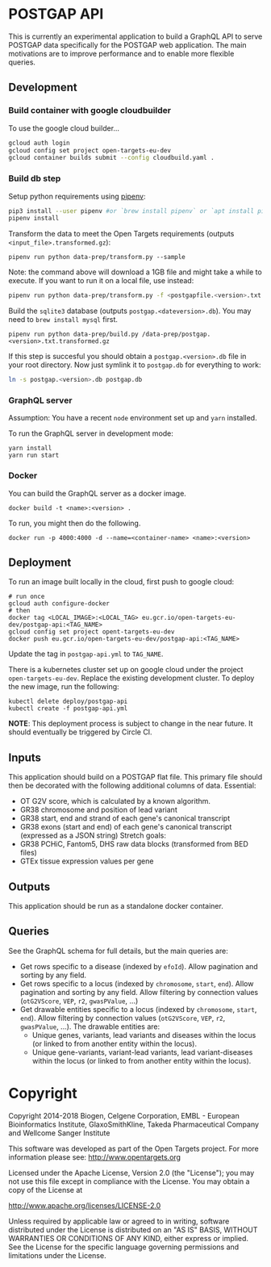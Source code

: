 # POSTGAP API

This is currently an experimental application to build a GraphQL API to serve POSTGAP data specifically for the POSTGAP web application. The main motivations are to improve performance and to enable more flexible queries.

## Development

### Build container with google cloudbuilder

To use the google cloud builder...

```sh
gcloud auth login
gcloud config set project open-targets-eu-dev
gcloud container builds submit --config cloudbuild.yaml .
```

### Build db step

Setup python requirements using [pipenv](https://docs.pipenv.org/):

```sh
pip3 install --user pipenv #or `brew install pipenv` or `apt install pipenv`
pipenv install
```

Transform the data to meet the Open Targets requirements (outputs `<input_file>.transformed.gz`):

```
pipenv run python data-prep/transform.py --sample
```

Note: the command above will download a 1GB file and might take a while to execute.
If you want to run it on a local file, use instead:

```sh
pipenv run python data-prep/transform.py -f <postgapfile.<version>.txt.gz>
```

Build the `sqlite3` database (outputs `postgap.<dateversion>.db`). You may need to `brew install mysql` first.

```
pipenv run python data-prep/build.py /data-prep/postgap.<version>.txt.transformed.gz
```

If this step is succesful you should obtain a `postgap.<version>.db` file in
your root directory. Now just symlink it to `postgap.db` for everything to work:

```sh
ln -s postgap.<version>.db postgap.db
```

### GraphQL server

Assumption: You have a recent `node` environment set up and `yarn` installed.

To run the GraphQL server in development mode:

```
yarn install
yarn run start
```

### Docker

You can build the GraphQL server as a docker image.

```
docker build -t <name>:<version> .
```

To run, you might then do the following.

```
docker run -p 4000:4000 -d --name=<container-name> <name>:<version>
```

## Deployment

To run an image built locally in the cloud, first push to google cloud:

```
# run once
gcloud auth configure-docker
# then
docker tag <LOCAL_IMAGE>:<LOCAL_TAG> eu.gcr.io/open-targets-eu-dev/postgap-api:<TAG_NAME>
gcloud config set project opent-targets-eu-dev
docker push eu.gcr.io/open-targets-eu-dev/postgap-api:<TAG_NAME>
```

Update the tag in `postgap-api.yml` to `TAG_NAME`.

There is a kubernetes cluster set up on google cloud under the project `open-targets-eu-dev`. Replace the existing development cluster. To deploy the new image, run the following:

```
kubectl delete deploy/postgap-api
kubectl create -f postgap-api.yml
```

**NOTE**: This deployment process is subject to change in the near future. It should eventually be triggered by Circle CI.

## Inputs

This application should build on a POSTGAP flat file. This primary file should then be decorated with the following additional columns of data.
Essential:

- OT G2V score, which is calculated by a known algorithm.
- GR38 chromosome and position of lead variant
- GR38 start, end and strand of each gene's canonical transcript
- GR38 exons (start and end) of each gene's canonical transcript (expressed as a JSON string)
  Stretch goals:
- GR38 PCHiC, Fantom5, DHS raw data blocks (transformed from BED files)
- GTEx tissue expression values per gene

## Outputs

This application should be run as a standalone docker container.

## Queries

See the GraphQL schema for full details, but the main queries are:

- Get rows specific to a disease (indexed by `efoId`). Allow pagination and sorting by any field.
- Get rows specific to a locus (indexed by `chromosome`, `start`, `end`). Allow pagination and sorting by any field. Allow filtering by connection values (`otG2VScore`, `VEP`, `r2`, `gwasPValue`, ...)
- Get drawable entities specific to a locus (indexed by `chromosome`, `start`, `end`). Allow filtering by connection values (`otG2VScore`, `VEP`, `r2`, `gwasPValue`, ...). The drawable entities are:
  - Unique genes, variants, lead variants and diseases within the locus (or linked to from another entity within the locus).
  - Unique gene-variants, variant-lead variants, lead variant-diseases within the locus (or linked to from another entity within the locus).

# Copyright

Copyright 2014-2018 Biogen, Celgene Corporation, EMBL - European Bioinformatics Institute, GlaxoSmithKline, Takeda Pharmaceutical Company and Wellcome Sanger Institute

This software was developed as part of the Open Targets project. For more information please see: http://www.opentargets.org

Licensed under the Apache License, Version 2.0 (the "License");
you may not use this file except in compliance with the License.
You may obtain a copy of the License at

http://www.apache.org/licenses/LICENSE-2.0

Unless required by applicable law or agreed to in writing, software
distributed under the License is distributed on an "AS IS" BASIS,
WITHOUT WARRANTIES OR CONDITIONS OF ANY KIND, either express or implied.
See the License for the specific language governing permissions and
limitations under the License.
